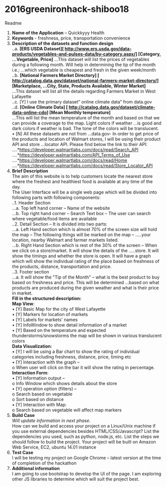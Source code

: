  # 2016greenironhack-shiboo18
 Readme 
1. **Name of the Application** – Quickkyyy Health  
2. **Keywords** - freshness, price, transportation convenience  
3. **Description of the datasets and function design**  
..a.  **[ERS USDA Dataset][    http://www.ers.usda.gov/data-products/vegetables-and-pulses-data/by-category.aspx/]    [Category, ...Vegetable, Price]** 
...This dataset will list the prices of    vegetables during a following month. Will help in determining the tip    of the month i.e.; ...which vegetable is cheapest and fresh in the given    week/month   
..b.  **[National Farmers Market Directory] [    http://catalog.data.gov/dataset/national-farmers-market-directory/]    [Marketplace, ...City, State, Products Available, Winter Market]**   
...This    dataset will list all the details regarding Farmers Market in West    Lafayette   
..c.  [Y] I use the primary dataset” online climate data” from    data.gov   
..d. **[Online Climate Data] [    http://catalog.data.gov/dataset/climate-data-online-cdo] [Mean    Monthly temperature]**   
...This will list the mean temperature of the    month and based on that we can provide a coverage to the map. Light colors if weather ...is good and dark colors if weather is bad. The tone    of the colors will be translucent. • [N] All these datasets are not    from ...data.gov- In order to get price of the products and location of    Walmart stores, I will be using their product API and store ...locator API. Please find below the link to their API:   
....*https://developer.walmartlabs.com/docs/read/Search_API  
....*https://developer.walmartlabs.com/API_Terms_of_Use  
....*https://developer.walmartlabs.com/docs/read/Home  
....*https://developer.walmartlabs.com/docs/read/Store_Locator_API  
4. **Brief Description**   
 The aim of this website is to help customers locate the nearest store where the freshest and healthiest food is available at any time of the day.   
 The User Interface will be a single web page which will be divided into following parts with following components:  
..1.	Header Section     
...a. Top left hand corner – Name of the website    
...b. Top right hand corner – Search Text box – The user can search where   vegetable/food items are available    
..2.	Detail Section – It is divided into two parts:   
...a. Left Hand section which is almost 70% of the screen size will hold the map – The following things will be marked on the map – .....your location, nearby Walmart and farmer markets listed.  
...b. Right Hand Section which is rest of the 30% of the screen – When we click on a store/market. It will show the details of the .....store. It will show the timings and whether the store is open. It will have a graph which will show the individual rating of the place based on freshness of the products, distance, transportation and price.  
..3.	 Footer section  
...a. It will show the "Tip of the Month" – what is the best product to buy based on freshness and price. This will be determined ...based on what products are produced during the given weather and what is their price in market.  
**Fill in the structured description:**  
 **Map View**:	  
• [Y] Basic Map for the city of West Lafayette  
• [Y] Markers for location of markets  
• [Y] Labels for markets' names  
• [Y] InfoWindow to show detail information of a market  
• [Y] Based on the temperature and expected thunderstorms/snowstorms the map will be shown in various translucent colors  
**Data Visualization**:  
• [Y] I will be using a Bar chart to show the rating of individual categories including freshness, distance, price, timing etc  
• [Y] Interaction with the graph –  
o When user will click on the bar it will show the rating in percentage.  
 **Interaction Form**:  
• [Y] Information output –  
o Info Window which shows details about the store  
• [Y] operation option (filters) –  
o Search based on vegetable  
o Sort based on distance   
• [Y] Interaction with Map:  
o Search based on vegetable will affect map markers  
5. **Build Case**   
*Will update information in next phase*.  
How can we build and access your project on a Linux/Unix machine if you use external dependencies besides HTML/CSS/Javascript? List the dependencies you used, such as python, node.js, etc. List the steps we should follow to build the project. Your project will be built on Amazon Web Service, EC2, ubuntu 14.01 instance  
6. **Test Case**  
 I will be testing my project on Google Chrome – latest version at the time of completion of the hackathon  
7. **Additional information**  
I am going to use bootstrap to develop the UI of the page. I am exploring other JS libraries to determine which will suit the project best.  
